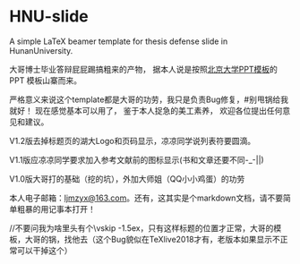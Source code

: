 # HNU-slide
A simple LaTeX beamer template for thesis defense slide in HunanUniversity.

大哥博士毕业答辩屁屁踢搞粗来的产物，
据本人说是按照[北京大学PPT模板](https://github.com/huxuan/pkuthss-slide)的 PPT 模板山寨而来。

严格意义来说这个template都是大哥的功劳，我只是负责Bug修复，#别甩锅给我就好！
现在感觉基本可以用了，
鉴于本人捉急的美工素养，
欢迎各位提出任何意见和建议。

V1.2版去掉标题页的湖大Logo和页码显示，凉凉同学说列表符要圆滴。

V1.1版应凉凉同学要求加入参考文献前的图标显示(书和文章还要不同-_-||)

V1.0版大哥打的基础（挖的坑），外加大师姐（QQ小小鸡蛋）的功劳

本人电子邮箱：ljmzyx@163.com。还有，这其实是个markdown文档，请不要简单粗暴的用记事本打开！

//不要问我为啥里头有个\vskip -1.5ex，只有这样标题的位置才正常，大哥的模板，大哥的锅，找他去（这个Bug貌似在TeXlive2018才有，老版本如果显示不正常可以干掉这个）